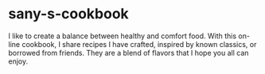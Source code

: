 # sany-s-cookbook
I like to create a balance between healthy and comfort food. With this on-line cookbook,  I share recipes I have crafted, inspired by known classics, or borrowed from friends. They are a blend of flavors that I hope you all can enjoy.
